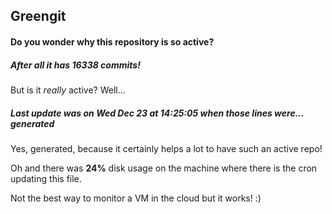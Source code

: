 ## Greengit

#### Do you wonder why this repository is so active?

##### After all it has 16338 commits!

But is it *really* active? Well...

##### Last update was on Wed Dec 23 at 14:25:05 when those lines were... generated

Yes, generated, because it certainly helps a lot to have such an active repo!

Oh and there was **24%** disk usage on the machine
where there is the cron updating this file.

Not the best way to monitor a VM in the cloud but it works! :)
